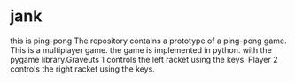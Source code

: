 # jank
this is ping-pong
The repository contains a prototype of a ping-pong game. This is a multiplayer game.
the game is implemented in python. with the pygame library.Graveuts 1 controls the left racket using the keys. Player 2 controls the right racket using the keys.
